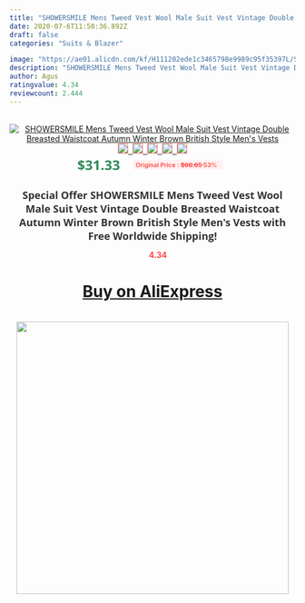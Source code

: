 ```yaml
---
title: "SHOWERSMILE Mens Tweed Vest Wool Male Suit Vest Vintage Double Breasted Waistcoat Autumn Winter Brown British Style Men's Vests"
date: 2020-07-6T11:50:36.892Z
draft: false
categories: "Suits & Blazer"

image: "https://ae01.alicdn.com/kf/H111202ede1c3465798e9989c95f35397L/SHOWERSMILE-Mens-Tweed-Vest-Wool-Male-Suit-Vest-Vintage-Double-Breasted-Waistcoat-Autumn-Winter-Brown-British.jpg"
description: "SHOWERSMILE Mens Tweed Vest Wool Male Suit Vest Vintage Double Breasted Waistcoat Autumn Winter Brown British Style Men's Vests"
author: Agus
ratingvalue: 4.34
reviewcount: 2.444
---
```

<br>
<div style="text-align: center;">
<a href="https://s.click.aliexpress.com/e/_9jugnb" target="_blank" rel="nofollow noopener noreferrer"><img alt="SHOWERSMILE Mens Tweed Vest Wool Male Suit Vest Vintage Double Breasted Waistcoat Autumn Winter Brown British Style Men's Vests" class="magnifier-image" src="https://ae01.alicdn.com/kf/H111202ede1c3465798e9989c95f35397L/SHOWERSMILE-Mens-Tweed-Vest-Wool-Male-Suit-Vest-Vintage-Double-Breasted-Waistcoat-Autumn-Winter-Brown-British.jpg_640x640.jpg">
<br>
<img style="border:1px solid salmon" src="https://ae01.alicdn.com/kf/H111202ede1c3465798e9989c95f35397L/SHOWERSMILE-Mens-Tweed-Vest-Wool-Male-Suit-Vest-Vintage-Double-Breasted-Waistcoat-Autumn-Winter-Brown-British.jpg_120x120.jpg">&nbsp;&nbsp;<img style="border:1px solid salmon" src="https://ae01.alicdn.com/kf/Hb4e80aec84ee42889a8414a4afdab850L/SHOWERSMILE-Mens-Tweed-Vest-Wool-Male-Suit-Vest-Vintage-Double-Breasted-Waistcoat-Autumn-Winter-Brown-British.jpg_120x120.jpg">&nbsp;&nbsp;<img style="border:1px solid salmon" src="https://ae01.alicdn.com/kf/H79a8e65c656542cbafc67bfc1f1c68b22/SHOWERSMILE-Mens-Tweed-Vest-Wool-Male-Suit-Vest-Vintage-Double-Breasted-Waistcoat-Autumn-Winter-Brown-British.jpg_120x120.jpg">&nbsp;&nbsp;<img style="border:1px solid salmon" src="https://ae01.alicdn.com/kf/H6489421fe3834634bad850ee581fe690G/SHOWERSMILE-Mens-Tweed-Vest-Wool-Male-Suit-Vest-Vintage-Double-Breasted-Waistcoat-Autumn-Winter-Brown-British.jpg_120x120.jpg">&nbsp;&nbsp;<img style="border:1px solid salmon" src="https://ae01.alicdn.com/kf/H4ef4b7712007433684f6212eb0ecff7ad/SHOWERSMILE-Mens-Tweed-Vest-Wool-Male-Suit-Vest-Vintage-Double-Breasted-Waistcoat-Autumn-Winter-Brown-British.jpg_120x120.jpg"></a></div><br0>
<div style="text-align: center;"><span style="background-color: white; border: 0px; box-sizing: border-box; color: seagreen; display: inline-block; font-family: &quot;open sans&quot; , &quot;arial&quot; , &quot;helvetica&quot; , sans-serif , &quot;heiti&quot;; font-size: 24px; font-stretch: inherit; font-weight: 700; line-height: inherit; margin: 0px 10px 0px 0px; padding: 0px; vertical-align: middle;">$31.33 </span>
<span style="background: rgb(255 , 241 , 241); border-radius: 3px; border: 0px; box-sizing: border-box; color: #ff4747; display: inline-block; font-family: inherit; font-size: 12px; font-stretch: inherit; font-style: inherit; font-variant: inherit; font-weight: 600; line-height: inherit; margin: 0px; padding: 2px 5px; transform: scale(0.9); vertical-align: middle;">Original Price : <b style="text-decoration: line-through;">$66.65 </b> 53%&nbsp;&nbsp;</span></div>
<h1 style="color: #333333; display: inline-block; font-family: &quot;open sans&quot; , &quot;arial&quot; , &quot;helvetica&quot; , sans-serif , &quot;heiti&quot;; font-size: 18px; font-stretch: inherit; font-weight: 700; text-align: center;">Special Offer SHOWERSMILE Mens Tweed Vest Wool Male Suit Vest Vintage Double Breasted Waistcoat Autumn Winter Brown British Style Men's Vests with Free Worldwide Shipping!</h1>
<div style="color: #ff4747; text-align: center;">
<img src="https://4.bp.blogspot.com/-M0ZcTcb-5uY/XleCXlxnR4I/AAAAAAAAAEc/OrjgMkXV1oMQFaCRZj5HQwOCBcu3w1FegCPcBGAYYCw/s1600/star.png" style="height: 15px;">&nbsp;<b>4.34</b></div>
<div class="button_cont" align="center"><a class="buynow_a" href="https://s.click.aliexpress.com/e/_9jugnb" target="_blank" rel="nofollow noopener noreferrer"><H1>Buy on AliExpress</H1></a></div><br>
<div class="separator" style="clear: both; text-align: center;">
<img src="https://lh3.googleusercontent.com/-pTy5HemUv9M/XlePHvY0dAI/AAAAAAAAAE4/0nX5iRUoIWY8eMW9Dpxeirr157OZliDIgCLcBGAsYHQ/s1600/badge.gif" width="480">
</div>
